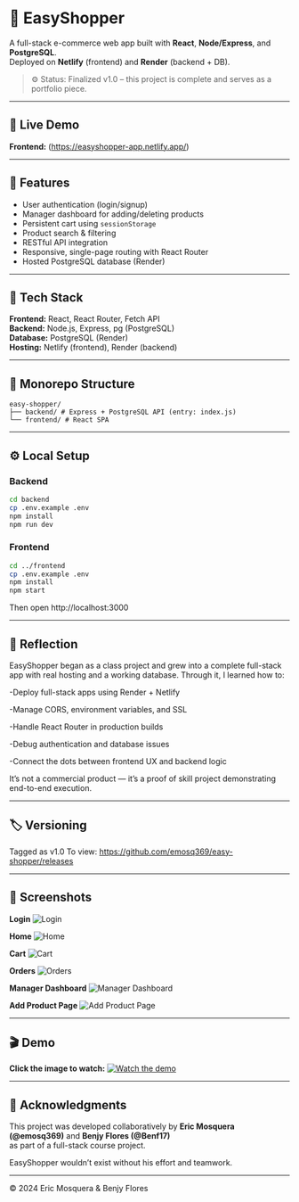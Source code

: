 # 🛒 EasyShopper

A full-stack e-commerce web app built with **React**, **Node/Express**, and **PostgreSQL**.  
Deployed on **Netlify** (frontend) and **Render** (backend + DB).

> ⚙️ Status: Finalized v1.0 – this project is complete and serves as a portfolio piece.

---

## 🚀 Live Demo

**Frontend:** (https://easyshopper-app.netlify.app/)

---

## 🧠 Features

- User authentication (login/signup)
- Manager dashboard for adding/deleting products
- Persistent cart using `sessionStorage`
- Product search & filtering
- RESTful API integration
- Responsive, single-page routing with React Router
- Hosted PostgreSQL database (Render)

---

## 🧰 Tech Stack

**Frontend:** React, React Router, Fetch API  
**Backend:** Node.js, Express, pg (PostgreSQL)  
**Database:** PostgreSQL (Render)  
**Hosting:** Netlify (frontend), Render (backend)

---

## 🧩 Monorepo Structure

```
easy-shopper/
├── backend/ # Express + PostgreSQL API (entry: index.js)
└── frontend/ # React SPA
```

---

## ⚙️ Local Setup

### Backend

```bash
cd backend
cp .env.example .env
npm install
npm run dev
```

### Frontend

```bash
cd ../frontend
cp .env.example .env
npm install
npm start
```

Then open http://localhost:3000

---

## 💬 Reflection

EasyShopper began as a class project and grew into a complete full-stack app with real hosting and a working database.
Through it, I learned how to:

-Deploy full-stack apps using Render + Netlify

-Manage CORS, environment variables, and SSL

-Handle React Router in production builds

-Debug authentication and database issues

-Connect the dots between frontend UX and backend logic

It’s not a commercial product — it’s a proof of skill project demonstrating end-to-end execution.

---

## 🏷️ Versioning

Tagged as v1.0
To view: https://github.com/emosq369/easy-shopper/releases

---

## 📸 Screenshots

**Login**
![Login](docs/login.png)

**Home**
![Home](docs/home.png)

**Cart**
![Cart](docs/cart.png)

**Orders**
![Orders](docs/orders.png)

**Manager Dashboard**
![Manager Dashboard](docs/adminhome.png)

**Add Product Page**
![Add Product Page](docs/addproduct.png)

---

## 🎬 Demo

**Click the image to watch:**
[![Watch the demo](docs/login.png)](https://youtu.be/keufUFrTSEw)

---

## 🤝 Acknowledgments

This project was developed collaboratively by **Eric Mosquera (@emosq369)** and **Benjy Flores (@Benf17)**  
as part of a full-stack course project.

EasyShopper wouldn’t exist without his effort and teamwork.

---

© 2024 Eric Mosquera & Benjy Flores
